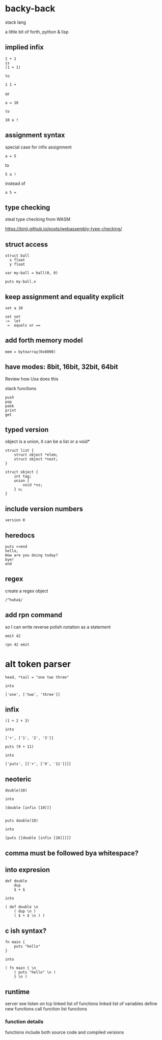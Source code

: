 # backy-back

stack lang

a little bit of forth, python & lisp

## implied infix

    1 + 1
    is
    (1 + 1)

    to

    1 1 +


or

    a = 10

    to

    10 a !

## assignment syntax
special case for infix assignment

    a = 5

to

    5 a !

instead of

    a 5 =

## type checking

steal type checking from WASM

https://binji.github.io/posts/webassembly-type-checking/

## struct access

    struct ball
      x float
      y float

    var my-ball = ball(0, 0)

    puts my-ball.x

## keep assignment and equality explicit

    set a 10

    set set
    :=  let
     =  equals or ==

## add forth memory model

    mem = bytearray(0x8000)

## have modes: 8bit, 16bit, 32bit, 64bit

Review how Uxa does this

stack functions

    push
    pop
    peek
    print
    get

## typed version

object is a union, it can be a list or a void\*

    struct list {
        struct object *elem;
        struct object *next;
    }

    struct object {
        int tag;
        union {
            void *vs;
        } u;
    }

## include version numbers

    version 0

## heredocs

    puts <<end
    hello,
    How are you doing today?
    bye!
    end

## regex

create a regex object

    /^haha$/

## add rpn command 

so I can write reverse polish notation as a statement

    emit 42

    rpn 42 emit

# alt token parser

    head, *tail = "one two three"

    into

    ['one', ['two', 'three']]

## infix

    (1 + 2 + 3)

    into

    ['+', ['1', '2', '3']]

    puts (9 + 11)

    into

    ['puts', [['+', ['9', '11']]]]

## neoteric
    double(10)

    into

    [double [infix [10]]]


    puts double(10)

    into

    [puts [[double [infix [10]]]]]


## comma must be followed bya whitespace?

## into expresion

    def double
        dup
        $ + $

    into

    ( def double \n
        ( dup \n )
        ( $ + $ \n ) )


## c ish syntax?

    fn main {
        puts "hello"
    }

    into

    ( fn main { \n
        ( puts "hello" \n )
        } \n )

## runtime

server exe
listen on tcp
linked list of functions
linked list of variables
define new functions
call function
list functions

### function details
functions include both source code
and
compiled versions




